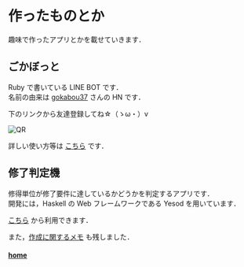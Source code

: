 # 作ったものとか

趣味で作ったアプリとかを載せていきます．

## ごかぼっと

Ruby で書いている LINE BOT です．  
名前の由来は [gokabou37](https://twitter.com/gokabou37) さんの HN です．

下のリンクから友達登録してね☆（ゝω・）v

![QR](https://github.com/23prime/gokabot-line/raw/master/gokabotQR.png)

詳しい使い方等は [こちら](https://github.com/23prime/gokabot-line/blob/master/README.md) です．

## 修了判定機

修得単位が修了要件に達しているかどうかを判定するアプリです．  
開発には，Haskell の Web フレームワークである Yesod を用いています．

[こちら](https://shuryo-judge.herokuapp.com/) から利用できます．

また，[作成に関するメモ](http://23prime.hatenablog.com/entry/2018/12/01/062523) も残しました．

#### [home](../)
